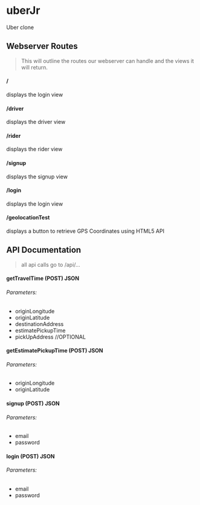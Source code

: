 # uberJr
Uber clone

## Webserver Routes
>This will outline the routes our webserver can handle and the views it will return.

#### /
displays the login view

#### /driver
displays the driver view

#### /rider
displays the rider view

#### /signup
displays the signup view

#### /login
displays the login view

#### /geolocationTest
displays a button to retrieve GPS Coordinates using HTML5 API


## API Documentation
>all api calls go to /api/...

#### getTravelTime (POST) JSON
###### Parameters:
* originLongitude
* originLatitude
* destinationAddress
* estimatePickupTime
* pickUpAddress //OPTIONAL

#### getEstimatePickupTime (POST) JSON
###### Parameters:
* originLongitude
* originLatitude

#### signup (POST) JSON
###### Parameters:
* email
* password

#### login (POST) JSON
###### Parameters:
* email
* password

